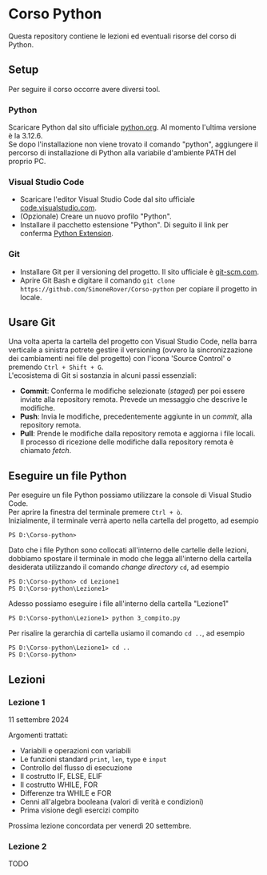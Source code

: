 # Corso Python
Questa repository contiene le lezioni ed eventuali risorse del corso di Python.

## Setup
Per seguire il corso occorre avere diversi tool.
### Python
Scaricare Python dal sito ufficiale [python.org](https://www.python.org/downloads/). Al momento l'ultima versione è la 3.12.6.<br>
Se dopo l'installazione non viene trovato il comando "python", aggiungere il percorso di installazione di Python alla variabile d'ambiente PATH del proprio PC.
### Visual Studio Code
- Scaricare l'editor Visual Studio Code dal sito ufficiale [code.visualstudio.com](https://code.visualstudio.com/Download).
- (Opzionale) Creare un nuovo profilo "Python".
- Installare il pacchetto estensione "Python". Di seguito il link per conferma [Python Extension](https://marketplace.visualstudio.com/items?itemName=ms-python.python).
### Git
- Installare Git per il versioning del progetto. Il sito ufficiale è [git-scm.com](https://git-scm.com/downloads).
- Aprire Git Bash e digitare il comando `git clone https://github.com/SimoneRover/Corso-python` per copiare il progetto in locale.

## Usare Git
Una volta aperta la cartella del progetto con Visual Studio Code, nella barra verticale a sinistra potrete gestire il versioning (ovvero la sincronizzazione dei cambiamenti nei file del progetto) con l'icona 'Source Control' o premendo `Ctrl + Shift + G`.<br>
L'ecosistema di Git si sostanzia in alcuni passi essenziali:
- **Commit**: Conferma le modifiche selezionate (*staged*) per poi essere inviate alla repository remota. Prevede un messaggio che descrive le modifiche.
- **Push**: Invia le modifiche, precedentemente aggiunte in un *commit*, alla repository remota.
- **Pull**: Prende le modifiche dalla repository remota e aggiorna i file locali. Il processo di ricezione delle modifiche dalla repository remota è chiamato *fetch*.

## Eseguire un file Python
Per eseguire un file Python possiamo utilizzare la console di Visual Studio Code.<br>
Per aprire la finestra del terminale premere `Ctrl + ò`.<br>
Inizialmente, il terminale verrà aperto nella cartella del progetto, ad esempio
```
PS D:\Corso-python>
```
Dato che i file Python sono collocati all'interno delle cartelle delle lezioni, dobbiamo spostare il terminale in modo che legga all'interno della cartella desiderata utilizzando il comando *change directory* `cd`, ad esempio
```
PS D:\Corso-python> cd Lezione1
PS D:\Corso-python\Lezione1>
```
Adesso possiamo eseguire i file all'interno della cartella "Lezione1"
```
PS D:\Corso-python\Lezione1> python 3_compito.py
```
Per risalire la gerarchia di cartella usiamo il comando `cd ..`, ad esempio
```
PS D:\Corso-python\Lezione1> cd ..
PS D:\Corso-python>
```

## Lezioni
### Lezione 1
11 settembre 2024

Argomenti trattati:
- Variabili e operazioni con variabili
- Le funzioni standard `print`, `len`, `type` e `input`
- Controllo del flusso di esecuzione
- Il costrutto IF, ELSE, ELIF
- Il costrutto WHILE, FOR
- Differenze tra WHILE e FOR
- Cenni all'algebra booleana (valori di verità e condizioni)
- Prima visione degli esercizi compito

Prossima lezione concordata per venerdì 20 settembre.

### Lezione 2
TODO